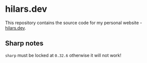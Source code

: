 # hilars.dev

This repository contains the source code for my personal website - [hilars.dev](https://hilars.dev).

## Sharp notes

`sharp` must be locked at `0.32.6` otherwise it will not work!
